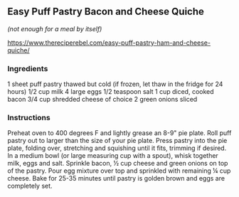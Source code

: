 ## Easy Puff Pastry Bacon and Cheese Quiche
_(not enough for a meal by itself)_

<https://www.thereciperebel.com/easy-puff-pastry-ham-and-cheese-quiche/>

### Ingredients

1 sheet puff pastry thawed but cold (if frozen, let thaw in the fridge for 24 hours)
1/2 cup milk
4 large eggs
1/2 teaspoon salt
1 cup diced, cooked bacon
3/4 cup shredded cheese of choice
2 green onions sliced

### Instructions
Preheat oven to 400 degrees F and lightly grease an 8-9" pie plate.
Roll puff pastry out to larger than the size of your pie plate. Press pastry into the pie plate, folding over, stretching and squishing until it fits, trimming if desired.
In a medium bowl (or large measuring cup with a spout), whisk together milk, eggs and salt. Sprinkle bacon, ½ cup cheese and green onions on top of the pastry. Pour egg mixture over top and sprinkled with remaining ¼ cup cheese.
Bake for 25-35 minutes until pastry is golden brown and eggs are completely set.
